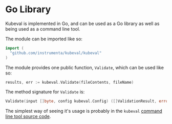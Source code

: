 # Go Library

Kubeval is implemented in Go, and can be used as a Go library as well as being
used as a command line tool.

The module can be imported like so:


```go
import (
  "github.com/instrumenta/kubeval/kubeval"
)
```

The module provides one public function, `Validate`, which can be used
like so:

```go
results, err := kubeval.Validate(fileContents, fileName)
```

The method signature for `Validate` is:

```go
Validate(input []byte, config kubeval.Config) ([]ValidationResult, error)
```

The simplest way of seeing it's usage is probably in the `kubeval`
[command line tool source code](https://github.com/instrumenta/kubeval/blob/master/main.go).
